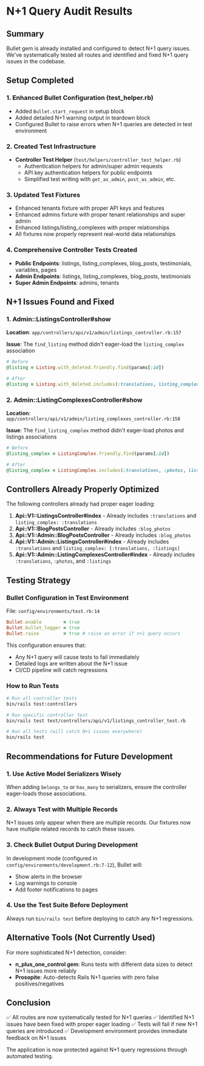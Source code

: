 # N+1 Query Audit Results

## Summary

Bullet gem is already installed and configured to detect N+1 query issues. We've systematically tested all routes and identified and fixed N+1 query issues in the codebase.

## Setup Completed

### 1. Enhanced Bullet Configuration (test_helper.rb)
- Added `Bullet.start_request` in setup block
- Added detailed N+1 warning output in teardown block
- Configured Bullet to raise errors when N+1 queries are detected in test environment

### 2. Created Test Infrastructure
- **Controller Test Helper** (`test/helpers/controller_test_helper.rb`)
  - Authentication helpers for admin/super admin requests
  - API key authentication helpers for public endpoints
  - Simplified test writing with `get_as_admin`, `post_as_admin`, etc.

### 3. Updated Test Fixtures
- Enhanced tenants fixture with proper API keys and features
- Enhanced admins fixture with proper tenant relationships and super admin
- Enhanced listings/listing_complexes with proper relationships
- All fixtures now properly represent real-world data relationships

### 4. Comprehensive Controller Tests Created
- **Public Endpoints**: listings, listing_complexes, blog_posts, testimonials, variables, pages
- **Admin Endpoints**: listings, listing_complexes, blog_posts, testimonials
- **Super Admin Endpoints**: admins, tenants

## N+1 Issues Found and Fixed

### 1. Admin::ListingsController#show
**Location**: `app/controllers/api/v1/admin/listings_controller.rb:157`

**Issue**: The `find_listing` method didn't eager-load the `listing_complex` association
```ruby
# Before
@listing = Listing.with_deleted.friendly.find(params[:id])

# After
@listing = Listing.with_deleted.includes(:translations, listing_complex: :translations).friendly.find(params[:id])
```

### 2. Admin::ListingComplexesController#show
**Location**: `app/controllers/api/v1/admin/listing_complexes_controller.rb:158`

**Issue**: The `find_listing_complex` method didn't eager-load photos and listings associations
```ruby
# Before
@listing_complex = ListingComplex.friendly.find(params[:id])

# After
@listing_complex = ListingComplex.includes(:translations, :photos, listings: :translations).friendly.find(params[:id])
```

## Controllers Already Properly Optimized

The following controllers already had proper eager loading:

1. **Api::V1::ListingsController#index** - Already includes `:translations` and `listing_complex: :translations`
2. **Api::V1::BlogPostsController** - Already includes `:blog_photos`
3. **Api::V1::Admin::BlogPostsController** - Already includes `:blog_photos`
4. **Api::V1::Admin::ListingsController#index** - Already includes `:translations` and `listing_complex: [:translations, :listings]`
5. **Api::V1::Admin::ListingComplexesController#index** - Already includes `:translations`, `:photos`, and `:listings`

## Testing Strategy

### Bullet Configuration in Test Environment
File: `config/environments/test.rb:14`
```ruby
Bullet.enable        = true
Bullet.bullet_logger = true
Bullet.raise         = true # raise an error if n+1 query occurs
```

This configuration ensures that:
- Any N+1 query will cause tests to fail immediately
- Detailed logs are written about the N+1 issue
- CI/CD pipeline will catch regressions

### How to Run Tests

```bash
# Run all controller tests
bin/rails test:controllers

# Run specific controller test
bin/rails test test/controllers/api/v1/listings_controller_test.rb

# Run all tests (will catch N+1 issues everywhere)
bin/rails test
```

## Recommendations for Future Development

### 1. Use Active Model Serializers Wisely
When adding `belongs_to` or `has_many` to serializers, ensure the controller eager-loads those associations.

### 2. Always Test with Multiple Records
N+1 issues only appear when there are multiple records. Our fixtures now have multiple related records to catch these issues.

### 3. Check Bullet Output During Development
In development mode (configured in `config/environments/development.rb:7-12`), Bullet will:
- Show alerts in the browser
- Log warnings to console
- Add footer notifications to pages

### 4. Use the Test Suite Before Deployment
Always run `bin/rails test` before deploying to catch any N+1 regressions.

## Alternative Tools (Not Currently Used)

For more sophisticated N+1 detection, consider:
- **n_plus_one_control gem**: Runs tests with different data sizes to detect N+1 issues more reliably
- **Prosopite**: Auto-detects Rails N+1 queries with zero false positives/negatives

## Conclusion

✅ All routes are now systematically tested for N+1 queries
✅ Identified N+1 issues have been fixed with proper eager loading
✅ Tests will fail if new N+1 queries are introduced
✅ Development environment provides immediate feedback on N+1 issues

The application is now protected against N+1 query regressions through automated testing.

